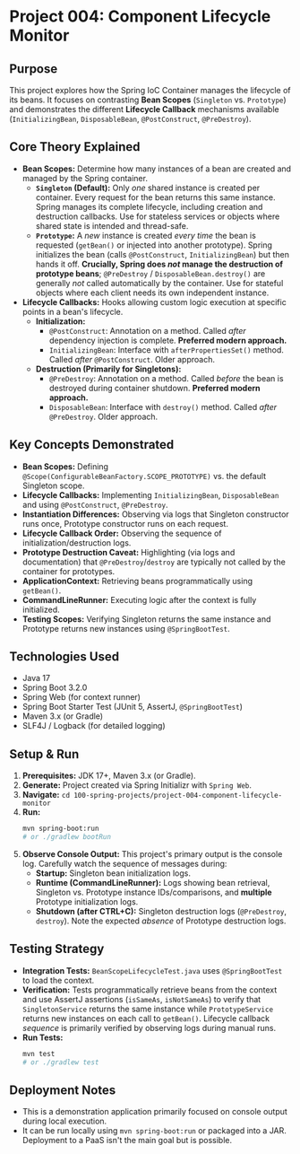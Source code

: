 # Project 004: Component Lifecycle Monitor

## Purpose
This project explores how the Spring IoC Container manages the lifecycle of its beans. It focuses on contrasting **Bean Scopes** (`Singleton` vs. `Prototype`) and demonstrates the different **Lifecycle Callback** mechanisms available (`InitializingBean`, `DisposableBean`, `@PostConstruct`, `@PreDestroy`).

## Core Theory Explained

*   **Bean Scopes:** Determine how many instances of a bean are created and managed by the Spring container.
    *   **`Singleton` (Default):** Only *one* shared instance is created per container. Every request for the bean returns this same instance. Spring manages its complete lifecycle, including creation and destruction callbacks. Use for stateless services or objects where shared state is intended and thread-safe.
    *   **`Prototype`:** A *new* instance is created *every time* the bean is requested (`getBean()` or injected into another prototype). Spring initializes the bean (calls `@PostConstruct`, `InitializingBean`) but then hands it off. **Crucially, Spring does *not* manage the destruction of prototype beans**; `@PreDestroy` / `DisposableBean.destroy()` are generally *not* called automatically by the container. Use for stateful objects where each client needs its own independent instance.
*   **Lifecycle Callbacks:** Hooks allowing custom logic execution at specific points in a bean's lifecycle.
    *   **Initialization:**
        *   `@PostConstruct`: Annotation on a method. Called *after* dependency injection is complete. **Preferred modern approach.**
        *   `InitializingBean`: Interface with `afterPropertiesSet()` method. Called *after* `@PostConstruct`. Older approach.
    *   **Destruction (Primarily for Singletons):**
        *   `@PreDestroy`: Annotation on a method. Called *before* the bean is destroyed during container shutdown. **Preferred modern approach.**
        *   `DisposableBean`: Interface with `destroy()` method. Called *after* `@PreDestroy`. Older approach.

## Key Concepts Demonstrated

*   **Bean Scopes:** Defining `@Scope(ConfigurableBeanFactory.SCOPE_PROTOTYPE)` vs. the default Singleton scope.
*   **Lifecycle Callbacks:** Implementing `InitializingBean`, `DisposableBean` and using `@PostConstruct`, `@PreDestroy`.
*   **Instantiation Differences:** Observing via logs that Singleton constructor runs once, Prototype constructor runs on each request.
*   **Lifecycle Callback Order:** Observing the sequence of initialization/destruction logs.
*   **Prototype Destruction Caveat:** Highlighting (via logs and documentation) that `@PreDestroy`/`destroy` are typically not called by the container for prototypes.
*   **ApplicationContext:** Retrieving beans programmatically using `getBean()`.
*   **CommandLineRunner:** Executing logic after the context is fully initialized.
*   **Testing Scopes:** Verifying Singleton returns the same instance and Prototype returns new instances using `@SpringBootTest`.

## Technologies Used
*   Java 17
*   Spring Boot 3.2.0
*   Spring Web (for context runner)
*   Spring Boot Starter Test (JUnit 5, AssertJ, `@SpringBootTest`)
*   Maven 3.x (or Gradle)
*   SLF4J / Logback (for detailed logging)

## Setup & Run
1.  **Prerequisites:** JDK 17+, Maven 3.x (or Gradle).
2.  **Generate:** Project created via Spring Initializr with `Spring Web`.
3.  **Navigate:** `cd 100-spring-projects/project-004-component-lifecycle-monitor`
4.  **Run:**
    ```bash
    mvn spring-boot:run
    # or ./gradlew bootRun
    ```
5.  **Observe Console Output:** This project's primary output is the console log. Carefully watch the sequence of messages during:
    *   **Startup:** Singleton bean initialization logs.
    *   **Runtime (CommandLineRunner):** Logs showing bean retrieval, Singleton vs. Prototype instance IDs/comparisons, and **multiple** Prototype initialization logs.
    *   **Shutdown (after CTRL+C):** Singleton destruction logs (`@PreDestroy`, `destroy`). Note the expected *absence* of Prototype destruction logs.

## Testing Strategy
*   **Integration Tests:** `BeanScopeLifecycleTest.java` uses `@SpringBootTest` to load the context.
*   **Verification:** Tests programmatically retrieve beans from the context and use AssertJ assertions (`isSameAs`, `isNotSameAs`) to verify that `SingletonService` returns the same instance while `PrototypeService` returns new instances on each call to `getBean()`. Lifecycle callback *sequence* is primarily verified by observing logs during manual runs.
*   **Run Tests:**
    ```bash
    mvn test
    # or ./gradlew test
    ```

## Deployment Notes
*   This is a demonstration application primarily focused on console output during local execution.
*   It can be run locally using `mvn spring-boot:run` or packaged into a JAR. Deployment to a PaaS isn't the main goal but is possible.